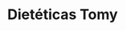 ---
title: "Dietéticas Tomy"
url: /ciudad-autonoma-de-buenos-aires/dieteticas-tomy/
shop: Bioladen
---